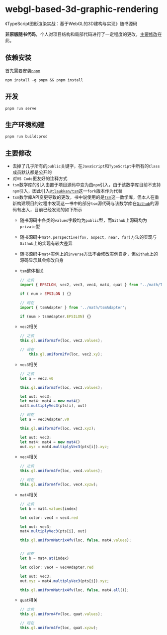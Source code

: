 # webgl-based-3d-graphic-rendering

《TypeScript图形渲染实战：基于WebGL的3D建构与实现》随书源码

**非原版随书代码**，个人对项目结构和局部代码进行了一定程度的更改，[主要修改](#主要修改)在此。

## 依赖安装

首先需要安装[`pnpm`](https://pnpm.io/)

```shell
npm install -g pnpm && pnpm install
```

## 开发

```shell
pnpm run serve
```

## 生产环境构建

```shell
pnpm run build:prod
```

## 主要修改

- 去掉了几乎所有的`public`关键字，在`JavaScript`和`TypeScript`中所有的`Class`成员默认都是公开的
- 对`VS Code`更友好的注释方式
- `tsm`数学库的引入由置于项目源码中变为由`npm`引入，由于该数学库目前不支持`npm`引入，因此引入[`@tlaukkan/tsm`](https://github.com/tlaukkan/tsm)这一`fork`版本作为代替
- `tsm`数学库API变更导致的更改，书中说使用的是[`tsm`](https://github.com/matthiasferch/tsm)这一数学库，但本人在重新构建项目的过程中发现这一书中的部分`tsm`源代码与该数学库在[`Github`](https://github.com/tlaukkan/tsm)的源码有出入，目前已经发现的如下所示
  - 随书源码中各类的`values`字段均为`public`型，而`Github`上源码均为`private`型
  - 随书源码中`mat4.perspective(fov, aspect, near, far)`方法的实现与`Github`上的实现有较大差异
  - 随书源码中`mat4`实例上的`inverse`方法不会修改实例自身，但`Github`上的源码显示其会修改自身
  - `tsm`整体相关

    ```typescript
    // 之前
    import { EPSILON, vec2, vec3, vec4, mat4, quat } from "../math/TSM";

    if ( num > EPSILON ) {}

    // 现在
    import { tsmAdapter } from '../math/tsmAdapter';

    if (num > tsmAdapter.EPSILON) {}
    ```

  - `vec2`相关

    ```typescript
    // 之前
    this.gl.uniform2fv(loc, vec2.values);

    // 现在
        this.gl.uniform2fv(loc, vec2.xy);
    ```

  - `vec3`相关

    ```typescript
    // 之前
    let a = vec3.v0

    this.gl.uniform3fv(loc, vec3.values);

    let out: vec3;
    let mat4: mat4 = new mat4()
    mat4.multiplyVec3(pts[i], out)

    // 现在
    let a = vec3Adapter.v0

    this.gl.uniform3fv(loc, vec3.xyz);

    let out: vec3;
    let mat4: mat4 = new mat4()
    out.xyz = mat4.multiplyVec3(pts[i]).xyz;
    ```

  - `vec4`相关

    ```typescript
    // 之前
    this.gl.uniform4fv(loc, vec4.values);

    // 现在
    this.gl.uniform4fv(loc, vec4.xyzw);
    ```

  - `mat4`相关

    ```typescript
    // 之前
    let b = mat4.values[index]

    let color: vec4 = vec4.red

    let out: vec3;
    mat4.multiplyVec3(pts[i], out)

    this.gl.uniformMatrix4fv(loc, false, mat4.values);


    // 现在
    let b = mat4.at(index)

    let color: vec4 = vec4Adapter.red

    let out: vec3;
    out.xyz = mat4.multiplyVec3(pts[i]).xyz;

    this.gl.uniformMatrix4fv(loc, false, mat4.all());

    ```

  - `quat`相关

    ```typescript
    // 之前
    this.gl.uniform4fv(loc, quat.values);

    // 现在
    this.gl.uniform4fv(loc, quat.xyzw);
    ```
